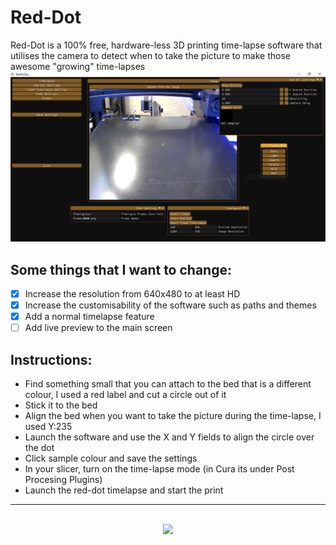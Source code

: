 # Red-Dot
Red-Dot is a 100% free, hardware-less 3D printing time-lapse software that utilises the camera to detect when to take the picture to make those awesome "growing" time-lapses
![mainScreen](https://github.com/hamolicious/Red-Dot/blob/main/screenshots/main_screen_screenshot.png?raw=true)

## Some things that I want to change:
- [x] Increase the resolution from 640x480 to at least HD
- [x] Increase the customisability of the software such as paths and themes
- [x] Add a normal timelapse feature
- [ ] Add live preview to the main screen

## Instructions:
- Find something small that you can attach to the bed that is a different colour, I used a red label and cut a circle out of it
- Stick it to the bed
- Align the bed when you want to take the picture during the time-lapse, I used Y:235
- Launch the software and use the X and Y fields to align the circle over the dot
- Click sample colour and save the settings
- In your slicer, turn on the time-lapse mode (in Cura its under Post Procesing Plugins)
- Launch the red-dot timelapse and start the print

---

<p align="center">
<br>
<a href="https://www.buymeacoffee.com/hamolicious">
<img src="https://github.com/appcraftstudio/buymeacoffee/raw/master/Images/snapshot-bmc-button.png" width="300">
</a>
</p>
